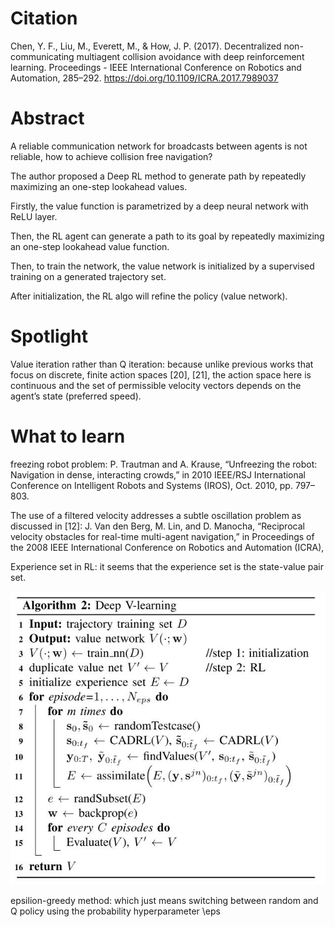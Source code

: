 
# Citation
Chen, Y. F., Liu, M., Everett, M., & How, J. P. (2017). Decentralized non-communicating multiagent collision avoidance with deep reinforcement learning. Proceedings - IEEE International Conference on Robotics and Automation, 285–292. https://doi.org/10.1109/ICRA.2017.7989037

# Abstract
A reliable communication network for broadcasts between agents is not reliable, how to achieve collision free navigation?

The author proposed a Deep RL method to generate path by repeatedly maximizing an one-step lookahead values. 

Firstly, the value function is parametrized by a deep neural network with ReLU layer.

Then, the RL agent can generate a path to its goal by repeatedly maximizing an one-step lookahead value function.

Then, to train the network, the value network is initialized by a supervised training on a generated trajectory set. 

After initialization, the RL algo will refine the policy (value network).

# Spotlight
Value iteration rather than Q iteration: because unlike previous works that focus on discrete, finite action spaces [20], [21], the action space here is continuous and the set of permissible velocity vectors depends on the agent’s state (preferred speed).

# What to learn
freezing robot problem: P. Trautman and A. Krause, “Unfreezing the robot: Navigation in dense, interacting crowds,” in 2010 IEEE/RSJ International Conference on Intelligent Robots and Systems (IROS), Oct. 2010, pp. 797–803.

The use of a filtered velocity addresses a subtle oscillation problem as discussed in [12]: J. Van den Berg, M. Lin, and D. Manocha, “Reciprocal velocity obstacles for real-time multi-agent navigation,” in Proceedings of the 2008 IEEE International Conference on Robotics and Automation (ICRA),

Experience set in RL: it seems that the experience set is the state-value pair set.

![algo illustration](https://github.com/hynpu/ece7970_winter2021/blob/main/Week_5/Figures/init_refine_algo.JPG)

epsilion-greedy method: which just means switching between random and Q policy using the probability hyperparameter \eps
